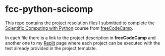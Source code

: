# fcc-python-scicomp

This repo contains the project resolution files I submitted to complete the [Scientific Computing with Python](https://www.freecodecamp.org/learn/scientific-computing-with-python/) course from [freeCodeCamp](https://www.freecodecamp.org/).

In each file there is a link to the project description in **freeCodeCamp** and another one to my [Replit](https://replit.com/@ToniG4) page where each project can be executed with the test already provided in the project template.
